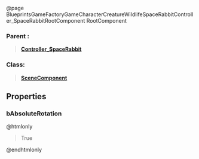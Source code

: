 @page BlueprintsGameFactoryGameCharacterCreatureWildlifeSpaceRabbitController_SpaceRabbitRootComponent RootComponent
### Parent :
<b><a href="_blueprints_game_factory_game_character_creature_wildlife_space_rabbit_controller__space_rabbit.html"><blockquote>Controller_SpaceRabbit</blockquote></a></b>
### Class:
<b><a href="_class_script_scene_component.html"><blockquote>SceneComponent</blockquote></a></b>
## Properties
### bAbsoluteRotation
@htmlonly
<blockquote>True</blockquote>
@endhtmlonly

